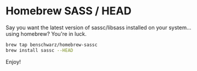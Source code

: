 # Homebrew SASS / HEAD

Say you want the latest version of sassc/libsass installed on your system… using homebrew? You're in luck.

```bash
brew tap benschwarz/homebrew-sassc
brew install sassc --HEAD
```

Enjoy!